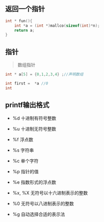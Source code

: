 ## 返回一个指针

```c
int * fun(){
	int *a = (int *)mallco(sizeof(int)*n);
	return a;
}
```

## 指针

> 数组指针

```c
int * a[5] = {0,1,2,3,4} ;//声明数组

int first =  *a //0
int 

```

## printf输出格式

* %d 十进制有符号整数 

* %u 十进制无符号整数 

* %f 浮点数 

* %s 字符串 

* %c 单个字符 

* %p 指针的值 

* %e 指数形式的浮点数 

* %x, %X 无符号以十六进制表示的整数 

* %0 无符号以八进制表示的整数 

* %g 自动选择合适的表示法 